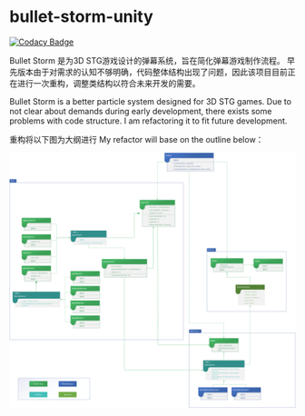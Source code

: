 # bullet-storm-unity

[![Codacy Badge](https://api.codacy.com/project/badge/Grade/a639fe15435f42408e9eeb2e315121c3)](https://app.codacy.com/gh/SUSTech-CANStudio/particle-storm-unity?utm_source=github.com&utm_medium=referral&utm_content=SUSTech-CANStudio/particle-storm-unity&utm_campaign=Badge_Grade_Dashboard)

Bullet Storm 是为3D STG游戏设计的弹幕系统，旨在简化弹幕游戏制作流程。
早先版本由于对需求的认知不够明确，代码整体结构出现了问题，因此该项目目前正在进行一次重构，调整类结构以符合未来开发的需要。

Bullet Storm is a better particle system designed for 3D STG games.
Due to not clear about demands during early development, there exists some problems with code structure. I am refactoring it to fit future development.

重构将以下图为大纲进行 My refactor will base on the outline below：

![UML Classes](classes.png)
